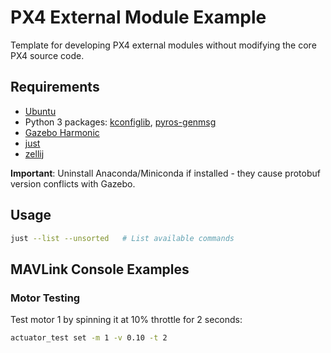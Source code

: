 # PX4 External Module Example

Template for developing PX4 external modules without modifying the core PX4 source code.

## Requirements

- [Ubuntu](https://ubuntu.com/download)
- Python 3 packages: [kconfiglib](https://pypi.org/project/kconfiglib/), [pyros-genmsg](https://pypi.org/project/pyros-genmsg/)
- [Gazebo Harmonic](https://gazebosim.org/docs/harmonic/install)
- [just](https://github.com/casey/just#installation)
- [zellij](https://zellij.dev/documentation/installation)

**Important**: Uninstall Anaconda/Miniconda if installed - they cause protobuf version conflicts with Gazebo.

## Usage

```bash
just --list --unsorted   # List available commands
```

## MAVLink Console Examples

### Motor Testing

Test motor 1 by spinning it at 10% throttle for 2 seconds:

```bash
actuator_test set -m 1 -v 0.10 -t 2
```
